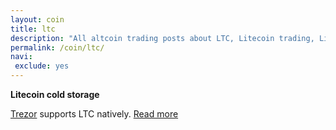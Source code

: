```yaml
---
layout: coin
title: ltc
description: "All altcoin trading posts about LTC, Litecoin trading, Litecoin news."
permalink: /coin/ltc/
navi:
 exclude: yes
---
```


**Litecoin cold storage**

<a rel="nofollow" target="_blank" href="https://shop.trezor.io?a=fany@tutanota.com">Trezor</a> supports LTC natively. <a target="_blank" href="https://blog.trezor.io/">Read more</a>
